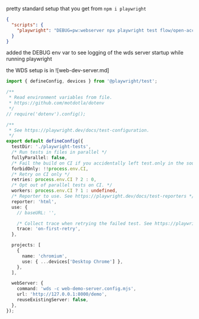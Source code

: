 pretty standard setup that you get from `npm i playwright`

```json
{
  "scripts": {
    "playwright": "DEBUG=pw:webserver npx playwright test flow/open-account-regular ",
  }
}
```
added the DEBUG env var to see logging of the wds server startup while running playwright

the WDS setup is in ![web-dev-server.md]

```typescript
import { defineConfig, devices } from '@playwright/test';

/**
 * Read environment variables from file.
 * https://github.com/motdotla/dotenv
 */
// require('dotenv').config();

/**
 * See https://playwright.dev/docs/test-configuration.
 */
export default defineConfig({
  testDir: './playwright-tests',
  /* Run tests in files in parallel */
  fullyParallel: false,
  /* Fail the build on CI if you accidentally left test.only in the source code. */
  forbidOnly: !!process.env.CI,
  /* Retry on CI only */
  retries: process.env.CI ? 2 : 0,
  /* Opt out of parallel tests on CI. */
  workers: process.env.CI ? 1 : undefined,
  /* Reporter to use. See https://playwright.dev/docs/test-reporters */
  reporter: 'html',
  use: {
    // baseURL: '',

    /* Collect trace when retrying the failed test. See https://playwright.dev/docs/trace-viewer */
    trace: 'on-first-retry',
  },

  projects: [
    {
      name: 'chromium',
      use: { ...devices['Desktop Chrome'] },
    },
  ],

  webServer: {
    command: 'wds -c web-demo-server.config.mjs',
    url: 'http://127.0.0.1:8000/demo',
    reuseExistingServer: false,
  },
});
```
